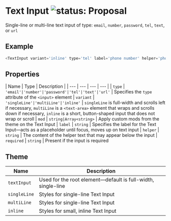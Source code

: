# Text Input ![status: Proposal](https://img.shields.io/badge/status-proposal-red.svg)

Single-line or multi-line text input of type: `email`, `number`, `password`, `tel`, `text`, or `url`

## Example

```javascript
<TextInput variant='inline' type='tel' label='phone number' helper='phone number is required' required />
```
## Properties

| Name | Type | Description |
| --- | --- | --- | --- |
| `type` | `'email'|'number'|'password'|'tel'|'text'|'url'` | Specifies the `type` attribute of the `<input>` element
| `variant` | `'singleLine'|'multiLine'|'inline'` | `singleLine` is full-width and scrolls left if necessary, `multiLine` is a `<text-area>` element that wraps and scrolls down if necessary, `inline` is a short, button-shaped input that does not wrap or scroll
| `mod` | `string|Array<string>` | Apply custom mods from the theme on the Text Input
| `label` | `string` | Specifies the label for the Text Input—acts as a placeholder until focus, moves up on text input
| `helper` | `string` | The content of the helper text that may appear below the input
| `required` | `string` | Present if the input is required

## Theme

| Name | Description |
| ---  | ----------- |
| `textInput` | Used for the root element—default is full-width, single-line |
| `singleLine` | Styles for single-line Text Input|
| `multiLine` | Styles for single-line Text Input |
| `inline` | Styles for small, inline Text Input |
